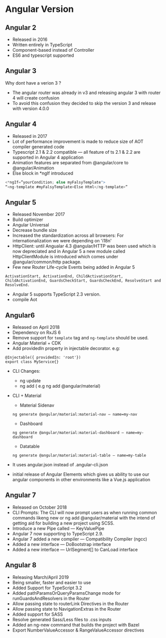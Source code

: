 # Angular Version
## Angular 2

* Released in 2016
* Written entirely in TypeScript
* Component-based instead of Controller
* ES6 and typescript supported


## Angular 3
Why dont have a verion 3 ?
* The angular router was already in v3 and releasing angular 3 with router 4 will create confusion
* To avoid this confusion they decided to skip the version 3 and release with version 4.0.0

##  Angular 4
* Released in 2017
* Lot of performance improvement is made to reduce size of AOT compiler generated code
* Typescript 2.1 & 2.2 compatible — all feature of ts 2.1 & 2.2 are supported in Angular 4 application
* Animation features are separated from @angular/core to @angular/Animation
* Else block in *ngIf introduced

```Javascript
<*ngIf=”yourCondition; else myFalsyTemplate">
“<ng-template #myFalsyTemplate>Else Html</ng-template>”
```

## Angular 5
* Released November 2017
* Build optimizer
* Angular Universal
* Decrease bundle size
* Increased the standardization across all browsers: For internationalization we were depending on 'i18n'
* HttpClient: until Angualar 4.3 @angular/HTTP was been used which is now depreciated and in Angular 5 a new module called HttpClientModule is introduced which comes under @angular/common/http package.
* Few new Router Life-cycle Events being added in Angular 5
```
ActivationStart, ActivationEnd, ChildActivationStart, ChildActivationEnd, GuardsCheckStart, GuardsCheckEnd, ResolveStart and ResolveEnd.
```
* Angular 5 supports TypeScript 2.3 version.
* compile Aot

## Angular6
* Released on April 2018
* Dependency on RxJS 6
* Remove support for  `template` tag and `ng-template` should be used.
* Angular Material + CDK
* Add providedIn property in injectable decorator. e.g:

```Angular
@Injectable({ providedIn: 'root'})
export class MyService{}
```
* CLI Changes:
  * ng update
  * ng add ( e.g ng add @angular/material)

* CLI + Material
  * Material Sidenav

  ```
  ng generate @angular/material:material-nav — name=my-nav
  ```
  * Dashboard

  ```
  ng generate @angular/material:material-dashboard — name=my-dashboard
  ```

  * Datatable

  ```
  ng generate @angular/material:material-table — name=my-table
  ```

* It uses angular.json instead of .angular-cli.json
* initial release of Angular Elements which gives us ability to use our angular components in other environments like a Vue.js application

## Angular 7

* Released on October 2018
* CLI Prompts: The CLI will now prompt users as when running common commands likeng new or ng add @angular/material with the intend of getting aid for building a new project using SCSS.
* Introduce a new Pipe called — KeyValuePipe
* Angular 7 now supporting to TypeScript 2.9.
* Angular 7 added a new compiler — Compatibility Compiler (ngcc)
* Added a new interface — DoBootstrap interface
* Added a new interface — UrlSegment[] to CanLoad interface

## Angular 8
* Releasing March/April 2019
* Being smaller, faster and easier to use
* Added Support for TypeScript 3.2
* Added pathParamsOrQueryParamsChange mode for runGuardsAndResolvers in the Router
* Allow passing state to routerLink Directives in the Router
* Allow passing state to NavigationExtras in the Router
* Added support for SASS
* Resolve generated Sass/Less files to .css inputs
* Added an ng-new command that builds the project with Bazel
* Export NumberValueAccessor & RangeValueAccessor directives